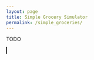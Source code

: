 ```yaml
---
layout: page
title: Simple Grocery Simulator
permalink: /simple_groceries/
---
```


TODO

<canvas
   id="main-canvas"
   width="600" height="400"
   style="border:1px solid #000000;">
</canvas>

